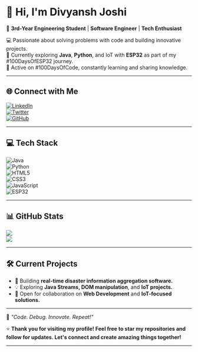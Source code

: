 # 👋 Hi, I'm Divyansh Joshi  

🚀 **3rd-Year Engineering Student** | **Software Engineer** | **Tech Enthusiast**  

💻 Passionate about solving problems with code and building innovative projects.  
🎯 Currently exploring **Java**, **Python**, and IoT with **ESP32** as part of my #100DaysOfESP32 journey.  
🌟 Active on #100DaysOfCode, constantly learning and sharing knowledge.  

---

## 🌐 Connect with Me  
[![LinkedIn](https://img.shields.io/badge/LinkedIn-%230077B5.svg?logo=linkedin&logoColor=white)](https://linkedin.com/in/divyansh-joshi)  
[![Twitter](https://img.shields.io/badge/Twitter-%231DA1F2.svg?logo=twitter&logoColor=white)](https://twitter.com/DivyanshJoshi_)  
[![GitHub](https://img.shields.io/badge/GitHub-%23181717.svg?logo=github&logoColor=white)](https://github.com/DivyanshJoshi)  

---

## 💻 Tech Stack  
![Java](https://img.shields.io/badge/Java-%23ED8B00.svg?style=for-the-badge&logo=java&logoColor=white)  
![Python](https://img.shields.io/badge/Python-3670A0?style=for-the-badge&logo=python&logoColor=ffdd54)  
![HTML5](https://img.shields.io/badge/HTML5-%23E34F26.svg?style=for-the-badge&logo=html5&logoColor=white)  
![CSS3](https://img.shields.io/badge/CSS3-%231572B6.svg?style=for-the-badge&logo=css3&logoColor=white)  
![JavaScript](https://img.shields.io/badge/JavaScript-%23323330.svg?style=for-the-badge&logo=javascript&logoColor=%23F7DF1E)  
![ESP32](https://img.shields.io/badge/ESP32-%230077B5.svg?style=for-the-badge&logo=iot&logoColor=white)  

---

## 📊 GitHub Stats  
![](https://github-readme-stats.vercel.app/api?username=DivyanshJoshi&theme=radical&hide_border=true&show_icons=true)  
![](https://github-readme-streak-stats.herokuapp.com/?user=DivyanshJoshi&theme=radical&hide_border=true)  

---

## 🛠 Current Projects  
- 🌟 Building **real-time disaster information aggregation software.**  
- 💡 Exploring **Java Streams, DOM manipulation**, and **IoT projects.**  
- 🔭 Open for collaboration on **Web Development** and **IoT-focused solutions.**  

---

💬 *"Code. Debug. Innovate. Repeat!"*  

⭐ **Thank you for visiting my profile! Feel free to star my repositories and follow for updates. Let's connect and create amazing things together!**  

---
